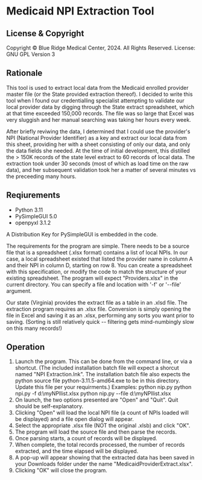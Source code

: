 # Medicaid NPI Extraction Tool

## License & Copyright

Copyright © Blue Ridge Medical Center, 2024. All Rights Reserved.
License: GNU GPL Version 3

## Rationale

This tool is used to extract local data from the Medicaid enrolled provider master file (or the State provided extraction thereof). I decided to write this tool when I found our credentialling specialist attempting to validate our local provider data by digging through the State extract spreadsheet, which at that time exceeded 150,000 records. The file was so large that Excel was very sluggish and her manual searching was taking her hours every week.

After briefly reviwing the data, I determined that I could use the provider's NPI (National Provider Identifier) as a key and extract our local data from this sheet, providing her with a sheet consisting of only our data, and only the data fields she needed. At the time of initial development, this distilled the > 150K records of the state level extract to 60 records of local data. The extraction took under 30 seconds (most of which as load time on the raw data), and her subsequent validation took her a matter of several minutes vs the preceeding many hours.

## Reqiurements

- Python 3.11
- PySimpleGUI 5.0
- openpyxl 3.1.2

A Distribution Key for PySimpleGUI is embedded in the code.

The requirements for the program are simple. There needs to be a source file that is a spreadsheet (.xlsx format) contains a list of local NPIs. In our case, a local spreadsheet existed that listed the provider name in column A and their NPI in column D, starting on row 8. You can create a spreadsheet with this specification, or modify the code to match the structure of your existing spreadsheet. The program will expect "Providers.xlsx" in the current directory. You can specify a file and location with '-f' or '--file' argument. 

Our state (Virginia) provides the extract file as a table in an .xlsd file. The extraction program requires an .xlsx file. Conversion is simply opening the file in Excel and saving it as an .xlsx, performing any sorts you want prior to saving. (Sorting is still relatively quick -- filtering gets mind-numbingly slow on this many records!)

## Operation

1. Launch the program. This can be done from the command line, or via a shortcut. (The included installation batch file will expect a shorcut named "NPI Extraction.lnk". The installation batch file also expects the python source file python-3.11.5-amd64.exe to be in this directory. Update this file per your requirments.)
       Examples:
           python nip.py
           python npi.py -f d:\myNPIlist.xlsx
           python nip.py --file d:\myNPIlist.xlsx
2.  On launch, the two options presented are "Open" and "Quit". Quit should be self-explanatory.
3.  Clicking "Open" will load the local NPI file (a count of NPIs loaded will be displayed) and a file open dialog will appear.
4.  Select the appropriate .xlsx file (NOT the original .xlsb) and click "OK".
5.  The program will load the source file and then parse the records.
6.  Once parsing starts, a count of records will be displayed.
7.  When complete, the total records processed, the number of records extracted, and the time elapsed will be displayed.
8.  A pop-up will appear showing that the extracted data has been saved in your Downloads folder under the name "MedicaidProviderExtract.xlsx".
9.  Clicking "OK" will close the program.
